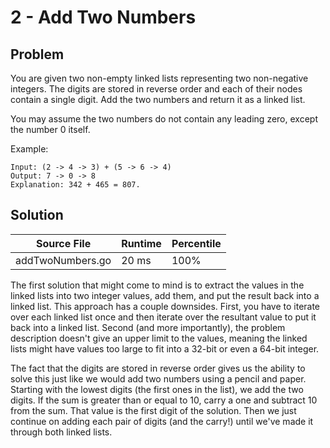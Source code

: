 # 2 - Add Two Numbers

## Problem

You are given two non-empty linked lists representing two non-negative integers. The digits are stored in reverse order and each of their nodes contain a single digit. Add the two numbers and return it as a linked list.

You may assume the two numbers do not contain any leading zero, except the number 0 itself.

Example:
```
Input: (2 -> 4 -> 3) + (5 -> 6 -> 4)
Output: 7 -> 0 -> 8
Explanation: 342 + 465 = 807.
```

## Solution

| Source File | Runtime | Percentile |
| ----------- | ------- | ---------- |
| addTwoNumbers.go | 20 ms | 100% |

The first solution that might come to mind is to extract the values in the linked lists into two integer values, add them, and put the result back into a linked list. This approach has a couple downsides. First, you have to iterate over each linked list once and then iterate over the resultant value to put it back into a linked list. Second (and more importantly), the problem description doesn't give an upper limit to the values, meaning the linked lists might have values too large to fit into a 32-bit or even a 64-bit integer.

The fact that the digits are stored in reverse order gives us the ability to solve this just like we would add two numbers using a pencil and paper. Starting with the lowest digits (the first ones in the list), we add the two digits. If the sum is greater than or equal to 10, carry a one and subtract 10 from the sum. That value is the first digit of the solution. Then we just continue on adding each pair of digits (and the carry!) until we've made it through both linked lists.